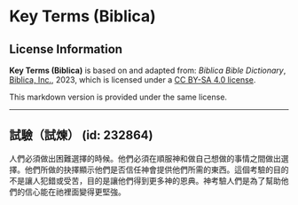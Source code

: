 # Key Terms (Biblica)

## License Information

**Key Terms (Biblica)** is based on and adapted from: _Biblica Bible Dictionary_, [Biblica, Inc.](https://www.biblica.com/), 2023, which is licensed under a [CC BY-SA 4.0 license](https://creativecommons.org/licenses/by-sa/4.0/legalcode.en).

This markdown version is provided under the same license.



--------------------------------

## 試驗（試煉） (id: 232864)

人們必須做出困難選擇的時候。他們必須在順服神和做自己想做的事情之間做出選擇。他們所做的抉擇顯示他們是否信任神會提供他們所需的東西。這個考驗的目的不是讓人犯錯或受苦，目的是讓他們得到更多神的恩典。神考驗人們是為了幫助他們的信心能在祂裡面變得更堅強。


